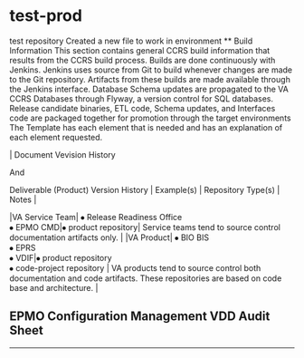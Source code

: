 # test-prod
test repository
Created a new file to work in environment
**
Build Information 
This section contains general CCRS build information that results from the CCRS build process. Builds are done continuously with Jenkins. Jenkins uses source from Git to build whenever changes are made to the Git repository. Artifacts from these builds are made available through the Jenkins interface. Database Schema updates are propagated to the VA CCRS Databases through Flyway, a version control for SQL databases. Release candidate binaries, ETL code, Schema updates, and Interfaces code are packaged together for promotion through the target environments
The Template has each element that is needed and has an explanation of each element requested.

| Document Vevision History

And

Deliverable (Product) Version History | Example(s) |  Repository Type(s)    | Notes |


|VA Service Team| 
⦁ Release Readiness Office<br> 
⦁ EPMO CMD|⦁ product repository| Service teams tend to source control documentation
artifacts only. |
|VA Product| ⦁ BIO BIS <br>⦁ EPRS<br>⦁ VDIF|⦁ product repository<br>⦁ code-project repository | VA products tend to source control both
documentation and code artifacts. These repositories are based on code base and architecture. |

## EPMO Configuration Management VDD Audit Sheet

---
